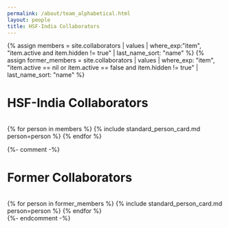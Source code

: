 ```yaml
---
permalink: /about/team_alphabetical.html
layout: people
title: HSF-India Collaborators
---
```


{% assign members = site.collaborators | values
                                     | where_exp:"item", "item.active and item.hidden != true"
                                     | last_name_sort: "name" %}
{% assign former_members = site.collaborators | values
                                  | where_exp: "item", "item.active == nil or item.active == false and item.hidden != true"
                                  | last_name_sort: "name" %}


<h1>HSF-India Collaborators</h1><br>

<div class="container-fluid">
<div class="row">
{% for person in members %}
    {% include standard_person_card.md person=person %}
{% endfor %}
</div>
</div>

{%- comment -%}
<h1>Former Collaborators</h1><br>

<div class="container-fluid">
<div class="row">
{% for person in former_members %}
    {% include standard_person_card.md person=person %}
{% endfor %}
</div>
</div>
{%- endcomment -%}
